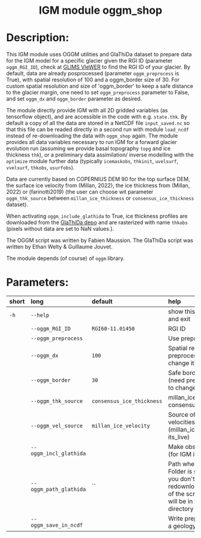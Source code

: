 ### <h1 align="center" id="title">IGM module oggm_shop </h1>

# Description:

This IGM module uses OGGM utilities and GlaThiDa dataset to prepare data 
for the IGM model for a specific glacier given the RGI ID (parameter `oggm_RGI_ID`), check at [GLIMS VIeWER](https://www.glims.org/maps/glims) to find the RGI ID of your glacier. By default, data are already posprocessed (parameter `oggm_preprocess` is True), with spatial resolution of 100 and a oggm_border size of 30. For custom spatial resolution and size of 'oggm_border' to keep a safe distance to the glacier margin, one need to set `oggm_preprocess` parameter to False, and set `oggm_dx` and `oggm_border` parameter as desired. 

The module directly provide IGM with all 2D gridded variables (as tensorflow object), and are accessible in the code with e.g. `state.thk`. By default a copy of all the data are stored in a NetCDF file `input_saved.nc` so that this file can be readed directly in a second run with module `load_ncdf` instead of re-downloading the data with `oggm_shop` again. The module provides all data variables necessary to run IGM for a forward glacier evolution run (assuming we provide basal topography `topg` and ice thickness `thk`), or a preliminary data assimilation/ inverse modelling with the `optimize` module further data (typically `icemaskobs`, `thkinit`, `uvelsurf`, `vvelsurf`, `thkobs`, `usurfobs`).

Data are currently based on COPERNIUS DEM 90 for the top surface DEM, the surface ice velocity from (Millan, 2022), the ice thickness from (Millan, 2022) or (farinotti2019) (the user can choose wit parameter `oggm_thk_source` between `millan_ice_thickness` or `consensus_ice_thickness` dataset). 

When activating `oggm_include_glathida` to True, ice thickness profiles are downloaded from the [GlaThiDa depo](https://gitlab.com/wgms/glathida) and are rasterized with name `thkobs` (pixels without data are set to NaN values.).

The OGGM script was written by Fabien Maussion. The GlaThiDa script was written by Ethan Welty & Guillaume Jouvet.

The module depends (of course) of `oggm` library.
 
# Parameters: 


|short|long|default|help|
| :--- | :--- | :--- | :--- |
|`-h`|`--help`||show this help message and exit|
||`--oggm_RGI_ID`|`RGI60-11.01450`|RGI ID|
||`--oggm_preprocess`||Use preprocessing|
||`--oggm_dx`|`100`|Spatial resolution (need preprocess false to change it)|
||`--oggm_border`|`30`|Safe border margin  (need preprocess false to change it)|
||`--oggm_thk_source`|`consensus_ice_thickness`|millan_ice_thickness or consensus_ice_thickness|
||`--oggm_vel_source`|`millan_ice_velocity`|Source of the surface velocities (millan_ice_velocity or its_live)|
||`--oggm_incl_glathida`||Make observation file (for IGM inverse)|
||`--oggm_path_glathida`|``|Path where the Glathida Folder is store, so that you don't need               to redownload it at any use of the script, if empty it will be in the home directory|
||`--oggm_save_in_ncdf`||Write prepared data into a geology file|
